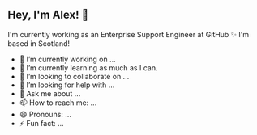 ## Hey, I'm Alex! 👋

I'm currently working as an Enterprise Support Engineer at GitHub ✨ I'm based in Scotland!

- 🔭 I’m currently working on ...
- 🌱 I’m currently learning as much as I can.
- 👯 I’m looking to collaborate on ...
- 🤔 I’m looking for help with ...
- 💬 Ask me about ...
- 📫 How to reach me: ...
- 😄 Pronouns: ...
- ⚡ Fun fact: ...

